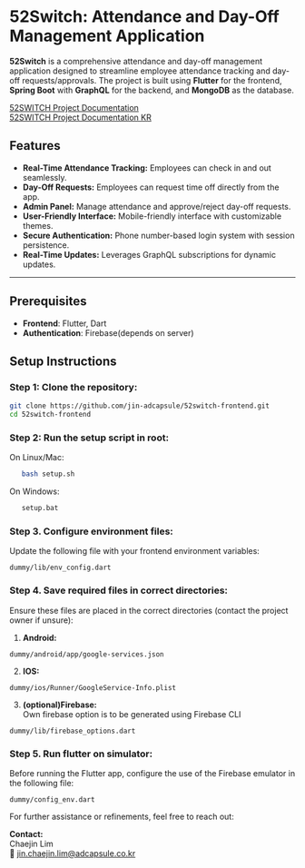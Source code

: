 # 52Switch: Attendance and Day-Off Management Application

**52Switch** is a comprehensive attendance and day-off management application designed to streamline employee attendance tracking and day-off requests/approvals. The project is built using **Flutter** for the frontend, **Spring Boot** with **GraphQL** for the backend, and **MongoDB** as the database.

[52SWITCH Project Documentation](https://gilded-brush-9bc.notion.site/Mid-Review-52SWITCH-App-Clone-151fbe5a819680a38f17c3785889ef3b?pvs=4)  
[52SWITCH Project Documentation KR](https://gilded-brush-9bc.notion.site/52SWITCH-151fbe5a819680628769e0db7e4aace6?pvs=4)

## Features
- **Real-Time Attendance Tracking:** Employees can check in and out seamlessly.
- **Day-Off Requests:** Employees can request time off directly from the app.
- **Admin Panel:** Manage attendance and approve/reject day-off requests.
- **User-Friendly Interface:** Mobile-friendly interface with customizable themes.
- **Secure Authentication:** Phone number-based login system with session persistence.
- **Real-Time Updates:** Leverages GraphQL subscriptions for dynamic updates.

---

## Prerequisites
- **Frontend**: Flutter, Dart
- **Authentication**: Firebase(depends on server)

## Setup Instructions
### Step 1: Clone the repository:
   ```bash
   git clone https://github.com/jin-adcapsule/52switch-frontend.git
   cd 52switch-frontend
   ```
### Step 2: Run the setup script in root:
   On Linux/Mac:
   ```bash
      bash setup.sh 
   ```
   On Windows:
   ```bash
      setup.bat
   ```
### Step 3. Configure environment files:
   Update the following file with your frontend environment variables:
   ```plaintext
   dummy/lib/env_config.dart
   ```

### Step 4. Save required files in correct directories:
   Ensure these files are placed in the correct directories (contact the project owner if unsure):
   1. **Android:**
   ```plaintext
   dummy/android/app/google-services.json 
   ``` 
   2. **IOS:**
   ```plaintext
   dummy/ios/Runner/GoogleService-Info.plist
   ```  
   3. **(optional)Firebase:**  
   Own firebase option is to be generated using Firebase CLI
   ```plaintext
   dummy/lib/firebase_options.dart
   ```

### Step 5. Run flutter on simulator:  
   Before running the Flutter app, configure the use of the Firebase emulator in the following file:
   ```plaintext
   dummy/config_env.dart
   ```

      
For further assistance or refinements, feel free to reach out:

**Contact:**  
Chaejin Lim  
📧 [jin.chaejin.lim@adcapsule.co.kr](mailto:jin.chaejin.lim@adcapsule.co.kr)